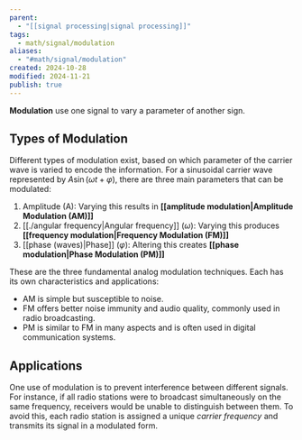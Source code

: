 ```yaml
---
parent:
  - "[[signal processing|signal processing]]"
tags:
  - math/signal/modulation
aliases:
  - "#math/signal/modulation"
created: 2024-10-28
modified: 2024-11-21
publish: true
---
```

**Modulation** use one signal to vary a parameter of another sign.

## Types of Modulation
Different types of modulation exist, based on which parameter of the carrier wave is varied to encode the information. For a sinusoidal carrier wave represented by $A\sin(\omega t + \varphi)$, there are three main parameters that can be modulated:
1. Amplitude (A): Varying this results in **[[amplitude modulation|Amplitude Modulation (AM)]]**
2. [[./angular frequency|Angular frequency]] ($\omega$): Varying this produces **[[frequency modulation|Frequency Modulation (FM)]]**
3. [[phase (waves)|Phase]] ($\varphi$): Altering this creates **[[phase modulation|Phase Modulation (PM)]]**

These are the three fundamental analog modulation techniques. Each has its own characteristics and applications:

- AM is simple but susceptible to noise.
- FM offers better noise immunity and audio quality, commonly used in radio broadcasting.
- PM is similar to FM in many aspects and is often used in digital communication systems.

## Applications
One use of modulation is to prevent interference between different signals. For instance, if all radio stations were to broadcast simultaneously on the same frequency, receivers would be unable to distinguish between them. To avoid this, each radio station is assigned a unique _carrier frequency_ and transmits its signal in a modulated form.